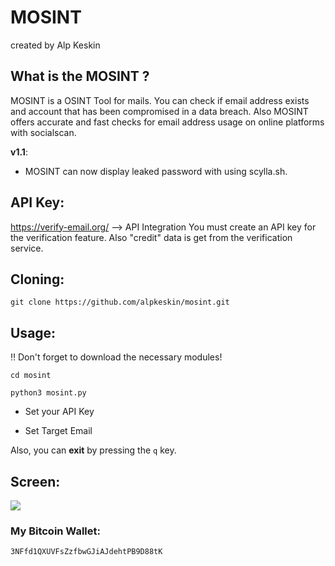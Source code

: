 # MOSINT
created by Alp Keskin

## What is the MOSINT ?
MOSINT is a OSINT Tool for mails. 
You can check if email address exists and account that has been compromised in a data breach.
Also MOSINT offers accurate and fast checks for email address usage on online platforms with socialscan.

**v1.1**:
  - MOSINT can now display leaked password with using scylla.sh.

## API Key:
https://verify-email.org/ --> API Integration
You must create an API key for the verification feature.
Also "credit" data is get from the verification service.

## Cloning:
`git clone https://github.com/alpkeskin/mosint.git`

## Usage:
:bangbang: Don't forget to download the necessary modules!

`cd mosint`

`python3 mosint.py`

- Set your API Key

- Set Target Email

Also, you can **exit** by pressing the `q` key.

## Screen:
![](https://i.imgur.com/Fe9XI3z.png)

### My Bitcoin Wallet:
`3NFfd1QXUVFsZzfbwGJiAJdehtPB9D88tK`
